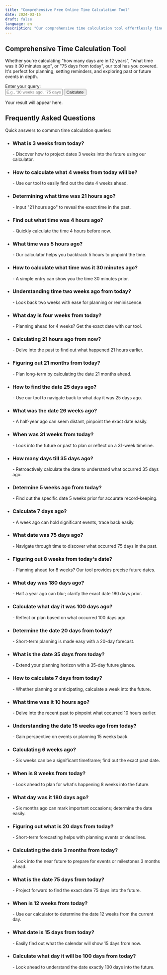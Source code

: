 ```yaml
---
title: "Comprehensive Free Online Time Calculation Tool"
date: 2024-03-15
draft: false
language: en
description: "Our comprehensive time calculation tool effortlessly finds dates and times for any scenario. Ideal for planning, setting reminders, and calculating past or future events with precision."
---
```


<!-- @format -->

<section class="">
  <div class="max-w-screen-md px-4 py-8 mx-auto">
    <h2 class="text-xl font-bold text-center text-gray-900 dark:text-white">Comprehensive Time Calculation Tool</h2>
    <p class="mb-8 font-light text-center text-gray-600 dark:text-gray-400">Whether you're calculating "how many days are in 12 years", "what time was it 30 minutes ago", or "75 days from today", our tool has you covered. It's perfect for planning, setting reminders, and exploring past or future events in depth.</p>
    <div class="space-y-6">
      <div class="text-left">
        <label for="timeQuery" class="mb-2 block text-lg font-medium text-gray-900 dark:text-gray-300">Enter your query:</label>
        <div class="flex items-center space-x-4">
        <input type="text" id="timeQuery" name="timeQuery" class="flex-1 px-4 py-3 text-md text-gray-900 bg-white border border-gray-300 rounded-lg shadow-sm focus:ring-blue-500 focus:border-blue-500 dark:border-gray-600 dark:bg-gray-700 dark:text-white" placeholder="E.g., '30 weeks ago', '75 days from today'">
        <button onclick="calculateTime()" class="ml-4 px-8 py-3 text-lg font-semibold text-blue-100 transition-colors duration-200 bg-indigo-700 rounded-lg hover:bg-indigo-800 focus:outline-none focus:ring-4 focus:ring-indigo-500 dark:bg-indigo-600 dark:hover:bg-indigo-700 dark:focus:ring-indigo-800 shadow-lg">Calculate</button>
            </div>
        </div>
      <div class="text-center">
        <p id="timeResult" class="p-4 text-lg font-medium text-gray-800 bg-white border border-gray-300 rounded-lg shadow-sm dark:text-gray-200 dark:bg-gray-700">Your result will appear here.</p>
      </div>
    </div>
    <!-- SEO Content / FAQ Section -->
    <div class="mt-12">
      <h2 class="text-lg font-semibold text-gray-900 dark:text-white">Frequently Asked Questions</h2>
      <p class="mt-4 text-gray-600 dark:text-gray-400">Quick answers to common time calculation queries:</p>
      <ul>
        <li><h3>What is 3 weeks from today?</h3> - Discover how to project dates 3 weeks into the future using our calculator.</li>
        <li><h3>How to calculate what 4 weeks from today will be?</h3> - Use our tool to easily find out the date 4 weeks ahead.</li>
        <li><h3>Determining what time was 21 hours ago?</h3> - Input "21 hours ago" to reveal the exact time in the past.</li>
        <li><h3>Find out what time was 4 hours ago?</h3> - Quickly calculate the time 4 hours before now.</li>
        <li><h3>What time was 5 hours ago?</h3> - Our calculator helps you backtrack 5 hours to pinpoint the time.</li>
        <li><h3>How to calculate what time was it 30 minutes ago?</h3> - A simple entry can show you the time 30 minutes prior.</li>
        <li><h3>Understanding time two weeks ago from today?</h3> - Look back two weeks with ease for planning or reminiscence.</li>
        <li><h3>What day is four weeks from today?</h3> - Planning ahead for 4 weeks? Get the exact date with our tool.</li>
        <li><h3>Calculating 21 hours ago from now?</h3> - Delve into the past to find out what happened 21 hours earlier.</li>
        <li><h3>Figuring out 21 months from today?</h3> - Plan long-term by calculating the date 21 months ahead.</li>
        <li><h3>How to find the date 25 days ago?</h3> - Use our tool to navigate back to what day it was 25 days ago.</li>
        <li><h3>What was the date 26 weeks ago?</h3> - A half-year ago can seem distant, pinpoint the exact date easily.</li>
        <li><h3>When was 31 weeks from today?</h3> - Look into the future or past to plan or reflect on a 31-week timeline.</li>
        <li><h3>How many days till 35 days ago?</h3> - Retroactively calculate the date to understand what occurred 35 days ago.</li>
        <li><h3>Determine 5 weeks ago from today?</h3> - Find out the specific date 5 weeks prior for accurate record-keeping.</li>
        <li><h3>Calculate 7 days ago?</h3> - A week ago can hold significant events, trace back easily.</li>
        <li><h3>What date was 75 days ago?</h3> - Navigate through time to discover what occurred 75 days in the past.</li>
        <li><h3>Figuring out 8 weeks from today's date?</h3> - Planning ahead for 8 weeks? Our tool provides precise future dates.</li>
        <li><h3>What day was 180 days ago?</h3> - Half a year ago can blur; clarify the exact date 180 days prior.</li>
        <li><h3>Calculate what day it was 100 days ago?</h3> - Reflect or plan based on what occurred 100 days ago.</li>
        <li><h3>Determine the date 20 days from today?</h3> - Short-term planning is made easy with a 20-day forecast.</li>
        <li><h3>What is the date 35 days from today?</h3> - Extend your planning horizon with a 35-day future glance.</li>
        <li><h3>How to calculate 7 days from today?</h3> - Whether planning or anticipating, calculate a week into the future.</li>
        <li><h3>What time was it 10 hours ago?</h3> - Delve into the recent past to pinpoint what occurred 10 hours earlier.</li>
        <li><h3>Understanding the date 15 weeks ago from today?</h3> - Gain perspective on events or planning 15 weeks back.</li>
        <li><h3>Calculating 6 weeks ago?</h3> - Six weeks can be a significant timeframe; find out the exact past date.</li>
        <li><h3>When is 8 weeks from today?</h3> - Look ahead to plan for what's happening 8 weeks into the future.</li>
        <li><h3>What day was it 180 days ago?</h3> - Six months ago can mark important occasions; determine the date easily.</li>
        <li><h3>Figuring out what is 20 days from today?</h3> - Short-term forecasting helps with planning events or deadlines.</li>
        <li><h3>Calculating the date 3 months from today?</h3> - Look into the near future to prepare for events or milestones 3 months ahead.</li>
        <!-- New Keywords -->
        <li><h3>What is the date 75 days from today?</h3> - Project forward to find the exact date 75 days into the future.</li>
        <li><h3>When is 12 weeks from today?</h3> - Use our calculator to determine the date 12 weeks from the current day.</li>
        <li><h3>What date is 15 days from today?</h3> - Easily find out what the calendar will show 15 days from now.</li>
        <li><h3>Calculate what day it will be 100 days from today?</h3> - Look ahead to understand the date exactly 100 days into the future.</li>
      </ul>
    </div>
  </div>
</section>


<script>
  function calculateTime() {
    const query = document.getElementById('timeQuery').value.toLowerCase();
    const resultElement = document.getElementById('timeResult');
    let resultText = "I'm still learning to calculate that.";

    // Parsing for "weeks ago" and "weeks from today"
    if (query.includes('weeks ago')) {
      const weeks = parseInt(query);
      const date = new Date();
      date.setDate(date.getDate() - weeks * 7);
      resultText = `${weeks} weeks ago was ${date.toDateString()}.`;
    } else if (query.includes('weeks from today')) {
      const weeks = parseInt(query);
      const date = new Date();
      date.setDate(date.getDate() + weeks * 7);
      resultText = `${weeks} weeks from today is ${date.toDateString()}.`;
    }

    // Parsing for "hours ago"
    else if (query.includes('hours ago')) {
      const hours = parseInt(query);
      const date = new Date(new Date().getTime() - hours * 3600000);
      resultText = `${hours} hours ago was ${date.toLocaleTimeString()}.`;
    }

    else if (query.includes('weeks ago')) {
      const weeks = parseInt(query);
      const date = new Date();
      date.setDate(date.getDate() - weeks * 7);
      resultText = `Date ${weeks} weeks ago: ${date.toDateString()}`;
    } else if (query.includes('months ago')) {
      const months = parseInt(query);
      const date = new Date();
      date.setMonth(date.getMonth() - months);
      resultText = `Date ${months} months ago: ${date.toDateString()}`;
    }

    // Parsing for "days ago" and "days from today"
    else if (query.includes('days ago')) {
      const days = parseInt(query);
      const date = new Date();
      date.setDate(date.getDate() - days);
      resultText = `${days} days ago was ${date.toDateString()}.`;
    } else if (query.includes('days from today')) {
      const days = parseInt(query);
      const date = new Date();
      date.setDate(date.getDate() + days);
      resultText = `${days} days from today is ${date.toDateString()}.`;
    }

    // Parsing for "months from today"
    else if (query.includes('months from today')) {
      const months = parseInt(query);
      const date = new Date();
      date.setMonth(date.getMonth() + months);
      resultText = `${months} months from today is ${date.toDateString()}.`;
    }

    // More conditions can be added here for additional queries

    resultElement.innerText = resultText;
  }
</script>


